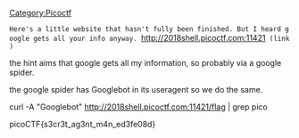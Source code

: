 [Category:Picoctf](/Category:Picoctf "wikilink")

`Here's a little website that hasn't fully been finished. But I heard google gets all your info anyway. `<http://2018shell.picoctf.com:11421>` (link) `

the hint aims that google gets all my information, so probably via a
google spider.

the google spider has Googlebot in its useragent so we do the same.

curl -A "Googlebot" <http://2018shell.picoctf.com:11421/flag> | grep
pico

picoCTF{s3cr3t_ag3nt_m4n_ed3fe08d}
